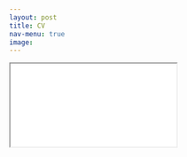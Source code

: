 ```yaml
---
layout: post
title: CV
nav-menu: true
image:
---
```


<div class='iframe-container'>
	<iframe src="assets/George_Gilligan_CV_April_2020.pdf" allowfullscreen></iframe>
</div>